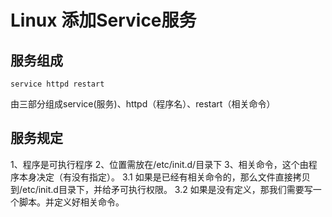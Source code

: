 # Linux 添加Service服务

## 服务组成

`service httpd restart`

由三部分组成service(服务)、httpd（程序名）、restart（相关命令）

## 服务规定

1、程序是可执行程序
2、位置需放在/etc/init.d/目录下
3、相关命令，这个由程序本身决定（有没有指定）。
3.1 如果是已经有相关命令的，那么文件直接拷贝到/etc/init.d目录下，并给矛可执行权限。
3.2 如果是没有定义，那我们需要写一个脚本。并定义好相关命令。
